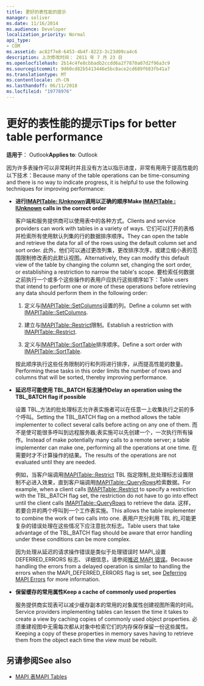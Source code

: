 ```yaml
---
title: 更好的表性能的提示
manager: soliver
ms.date: 11/16/2014
ms.audience: Developer
localization_priority: Normal
api_type:
- COM
ms.assetid: ac82f7e8-6453-4b4f-8223-3c23d09ca4c6
description: 上次修改时间： 2011 年 7 月 23 日
ms.openlocfilehash: 2b14c4fe8cbbadb2ccdd6a2f7870a07d2f96a3c9
ms.sourcegitcommit: 9d60cd82b5413446e5bc8ace2cd689f683fb41a7
ms.translationtype: MT
ms.contentlocale: zh-CN
ms.lasthandoff: 06/11/2018
ms.locfileid: "19778976"
---
```

# <a name="tips-for-better-table-performance"></a><span data-ttu-id="ecf7b-103">更好的表性能的提示</span><span class="sxs-lookup"><span data-stu-id="ecf7b-103">Tips for better table performance</span></span>
  
<span data-ttu-id="ecf7b-104">**适用于**： Outlook</span><span class="sxs-lookup"><span data-stu-id="ecf7b-104">**Applies to**: Outlook</span></span> 
  
<span data-ttu-id="ecf7b-105">因为许多表操作可以非常耗时并且没有方法以指示进度，非常有用用于提高性能的以下技术：</span><span class="sxs-lookup"><span data-stu-id="ecf7b-105">Because many of the table operations can be time-consuming and there is no way to indicate progress, it is helpful to use the following techniques for improving performance:</span></span>
  
- <span data-ttu-id="ecf7b-106">**进行[IMAPITable: IUnknown](imapitableiunknown.md)调用以正确的顺序**</span><span class="sxs-lookup"><span data-stu-id="ecf7b-106">**Make [IMAPITable : IUnknown](imapitableiunknown.md) calls in the correct order**</span></span>
    
   <span data-ttu-id="ecf7b-107">客户端和服务提供商可以使用表中的各种方式。</span><span class="sxs-lookup"><span data-stu-id="ecf7b-107">Clients and service providers can work with tables in a variety of ways.</span></span> <span data-ttu-id="ecf7b-108">它们可以打开的表格并检索所有使用默认列集的行的数据排序顺序。</span><span class="sxs-lookup"><span data-stu-id="ecf7b-108">They can open the table and retrieve the data for all of the rows using the default column set and sort order.</span></span> <span data-ttu-id="ecf7b-109">此外，他们可以通过更改列集，更改排序次序，或建立缩小表的范围限制修改表的此默认视图。</span><span class="sxs-lookup"><span data-stu-id="ecf7b-109">Alternatively, they can modify this default view of the table by changing the column set, changing the sort order, or establishing a restriction to narrow the table's scope.</span></span> <span data-ttu-id="ecf7b-110">要检索任何数据之前执行一个或多个这些操作的表用户应执行这些顺序如下：</span><span class="sxs-lookup"><span data-stu-id="ecf7b-110">Table users that intend to perform one or more of these operations before retrieving any data should perform them in the following order:</span></span>
    
    1. <span data-ttu-id="ecf7b-111">定义与[IMAPITable::SetColumns](imapitable-setcolumns.md)设置的列。</span><span class="sxs-lookup"><span data-stu-id="ecf7b-111">Define a column set with [IMAPITable::SetColumns](imapitable-setcolumns.md).</span></span>
        
    2. <span data-ttu-id="ecf7b-112">建立与[IMAPITable::Restrict](imapitable-restrict.md)限制。</span><span class="sxs-lookup"><span data-stu-id="ecf7b-112">Establish a restriction with [IMAPITable::Restrict](imapitable-restrict.md).</span></span>
        
    3. <span data-ttu-id="ecf7b-113">定义与[IMAPITable::SortTable](imapitable-sorttable.md)排序顺序。</span><span class="sxs-lookup"><span data-stu-id="ecf7b-113">Define a sort order with [IMAPITable::SortTable](imapitable-sorttable.md).</span></span>
    
    <span data-ttu-id="ecf7b-114">按此顺序执行这些任务限制的行和列将进行排序，从而提高性能的数量。</span><span class="sxs-lookup"><span data-stu-id="ecf7b-114">Performing these tasks in this order limits the number of rows and columns that will be sorted, thereby improving performance.</span></span>
    
- <span data-ttu-id="ecf7b-115">**延迟尽可能使用 TBL_BATCH 标志操作**</span><span class="sxs-lookup"><span data-stu-id="ecf7b-115">**Delay an operation using the TBL_BATCH flag if possible**</span></span>
    
    <span data-ttu-id="ecf7b-116">设置 TBL\_方法的批处理标志允许表实施者可以在任意一上收集执行之前的多个呼叫。</span><span class="sxs-lookup"><span data-stu-id="ecf7b-116">Setting the TBL\_BATCH flag on a method allows the table implementer to collect several calls before acting on any one of them.</span></span> <span data-ttu-id="ecf7b-117">而不是使可能很多呼叫到远程服务器;表实施可以先创建一个，一次执行所有操作。</span><span class="sxs-lookup"><span data-stu-id="ecf7b-117">Instead of make potentially many calls to a remote server; a table implementer can make one, performing all the operations at one time.</span></span> <span data-ttu-id="ecf7b-118">在需要时才不计算操作的结果。</span><span class="sxs-lookup"><span data-stu-id="ecf7b-118">The results of the operations are not evaluated until they are needed.</span></span> 
    
    <span data-ttu-id="ecf7b-119">例如，当客户端调用[IMAPITable::Restrict](imapitable-restrict.md) TBL 指定限制\_批处理标志设置限制不必进入效果，直到客户端调用[IMAPITable::QueryRows](imapitable-queryrows.md)检索数据。</span><span class="sxs-lookup"><span data-stu-id="ecf7b-119">For example, when a client calls [IMAPITable::Restrict](imapitable-restrict.md) to specify a restriction with the TBL\_BATCH flag set, the restriction do not have to go into effect until the client calls [IMAPITable::QueryRows](imapitable-queryrows.md) to retrieve the data.</span></span> <span data-ttu-id="ecf7b-120">这样，若要合并的两个呼叫到一个工作表实施。</span><span class="sxs-lookup"><span data-stu-id="ecf7b-120">This allows the table implementer to combine the work of two calls into one.</span></span> <span data-ttu-id="ecf7b-121">表用户充分利用 TBL 的\_可能更复杂的错误处理在这些情况下应注意批次标志。</span><span class="sxs-lookup"><span data-stu-id="ecf7b-121">Table users that take advantage of the TBL\_BATCH flag should be aware that error handling under these conditions can be more complex.</span></span> 
    
    <span data-ttu-id="ecf7b-122">因为处理从延迟的请求操作错误是类似于处理错误时 MAPI\_设置 DEFERRED_ERRORS 标志、 详细信息，请参阅[推迟 MAPI 错误](deferring-mapi-errors.md)。</span><span class="sxs-lookup"><span data-stu-id="ecf7b-122">Because handling the errors from a delayed operation is similar to handling the errors when the MAPI\_DEFERRED_ERRORS flag is set, see [Deferring MAPI Errors](deferring-mapi-errors.md) for more information.</span></span> 
    
- <span data-ttu-id="ecf7b-123">**保留缓存的常用属性**</span><span class="sxs-lookup"><span data-stu-id="ecf7b-123">**Keep a cache of commonly used properties**</span></span>
    
    <span data-ttu-id="ecf7b-124">服务提供商实现表可以减少缓存副本的常用的对象属性创建视图所需的时间。</span><span class="sxs-lookup"><span data-stu-id="ecf7b-124">Service providers implementing tables can lessen the time it takes to create a view by caching copies of commonly used object properties.</span></span> <span data-ttu-id="ecf7b-125">必须重建视图中无需每次都从对象中检索它们的内存保存保留一份这些属性。</span><span class="sxs-lookup"><span data-stu-id="ecf7b-125">Keeping a copy of these properties in memory saves having to retrieve them from the object each time the view must be rebuilt.</span></span>
    
## <a name="see-also"></a><span data-ttu-id="ecf7b-126">另请参阅</span><span class="sxs-lookup"><span data-stu-id="ecf7b-126">See also</span></span>

- [<span data-ttu-id="ecf7b-127">MAPI 表</span><span class="sxs-lookup"><span data-stu-id="ecf7b-127">MAPI Tables</span></span>](mapi-tables.md)

